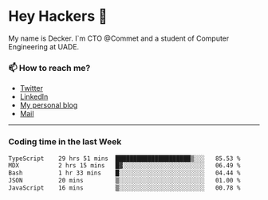 # Hey Hackers 👋

My name is Decker. I`m CTO @Commet and a student of Computer Engineering at UADE.

### 📫 How to reach me?
- [Twitter](https://x.com/0xDecker) 
- [LinkedIn](https://www.linkedin.com/in/decker-urbano/) 
- [My personal blog](http://decker.sh) 
- [Mail](mailto:me@decker.sh)

---

### Coding time in the last Week

<!--START_SECTION:waka-->

```txt
TypeScript    29 hrs 51 mins  █████████████████████▒░░░   85.53 %
MDX           2 hrs 15 mins   █▓░░░░░░░░░░░░░░░░░░░░░░░   06.49 %
Bash          1 hr 33 mins    █░░░░░░░░░░░░░░░░░░░░░░░░   04.44 %
JSON          20 mins         ▒░░░░░░░░░░░░░░░░░░░░░░░░   01.00 %
JavaScript    16 mins         ▒░░░░░░░░░░░░░░░░░░░░░░░░   00.78 %
```

<!--END_SECTION:waka-->
